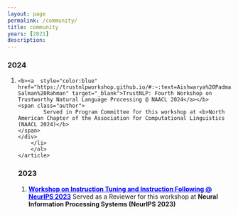 ```yaml
---
layout: page
permalink: /community/
title: community
years: [2021]
description:
---
```


<article class="post-content publications clearfix">
    <h3 class="year">2024</h3>
    <ol class="bibliography"><li>
        <div id="wang2021grounding">
  
    <b><a  style="color:blue" href="https://trustnlpworkshop.github.io/#:~:text=Aishwarya%20Padmakumar-,Kartik%20Perisetla,-Salman%20Rahman" target="_blank">TrustNLP: Fourth Workshop on Trustworthy Natural Language Processing @ NAACL 2024</a></b>
    <span class="author">
            Served in Program Committee for this workshop at <b>North American Chapter of the Association for Computational Linguistics (NAACL 2024)</b>
    </span>
	</div>
		</li>
		</ol>
	</article>
<article class="post-content publications clearfix">
    <h3 class="year">2023</h3>
    <ol class="bibliography"><li>
        <div id="wang2021grounding">
			<b><a  style="color:blue" href="https://an-instructive-workshop.github.io/organization/#:~:text=Kartik%20Perisetla%2C%20Apple" target="_blank">Workshop on Instruction Tuning and Instruction Following @ NeurIPS 2023</a></b>
			<span class="author">
					Served as a Reviewer for this workshop at <b>Neural Information Processing Systems (NeurIPS 2023)</b>
			</span>
		</div>
		</li>
    </ol>
</article>

